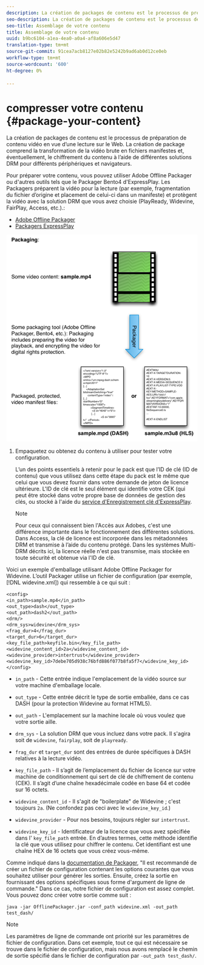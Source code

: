 ```yaml
---
description: La création de packages de contenu est le processus de préparation de contenu vidéo en vue d’une lecture sur le Web. La création de package comprend la transformation de la vidéo brute en fichiers manifestes et, éventuellement, le chiffrement du contenu à l’aide de différentes solutions DRM pour différents périphériques et navigateurs.
seo-description: La création de packages de contenu est le processus de préparation de contenu vidéo en vue d’une lecture sur le Web. La création de package comprend la transformation de la vidéo brute en fichiers manifestes et, éventuellement, le chiffrement du contenu à l’aide de différentes solutions DRM pour différents périphériques et navigateurs.
seo-title: Assemblage de votre contenu
title: Assemblage de votre contenu
uuid: b9bc6104-a1ea-4ea0-a0a4-af8a606e5d47
translation-type: tm+mt
source-git-commit: 91cea7acb8127e02b82e5242b9ad6ab0d12ce0eb
workflow-type: tm+mt
source-wordcount: '600'
ht-degree: 0%

---
```



# compresser votre contenu {#package-your-content}

La création de packages de contenu est le processus de préparation de contenu vidéo en vue d’une lecture sur le Web. La création de package comprend la transformation de la vidéo brute en fichiers manifestes et, éventuellement, le chiffrement du contenu à l’aide de différentes solutions DRM pour différents périphériques et navigateurs.

Pour préparer votre contenu, vous pouvez utiliser Adobe Offline Packager ou d&#39;autres outils tels que le Packager Bento4 d&#39;ExpressPlay. Les Packagers préparent la vidéo pour la lecture (par exemple, fragmentation du fichier d’origine et placement de celui-ci dans un manifeste) et protègent la vidéo avec la solution DRM que vous avez choisie (PlayReady, Widevine, FairPlay, Access, etc.).:

* [Adobe Offline Packager](https://helpx.adobe.com/content/dam/help/en/primetime/guides/offline_packager_getting_started.pdf)
* [Packagers ExpressPlay](https://www.expressplay.com/developer/packaging-tools/)

<!--<a id="fig_jbn_fw5_xw"></a>-->

![](assets/pkg_lic_play_web.png)

1. Empaquetez ou obtenez du contenu à utiliser pour tester votre configuration.

   L’un des points essentiels à retenir pour le pack est que l’ID de clé (ID de contenu) que vous utilisez dans cette étape du pack est le même que celui que vous devez fournir dans votre demande de jeton de licence ultérieure. L&#39;ID de clé est le seul élément qui identifie votre CEK (qui peut être stocké dans votre propre base de données de gestion des clés, ou stocké à l&#39;aide du [service d&#39;Enregistrement clé d&#39;ExpressPlay](https://www.expressplay.com/developer/key-storage/).

   >[!NOTE]
   >
   >Pour ceux qui connaissent bien l&#39;Accès aux Adobes, c&#39;est une différence importante dans le fonctionnement des différentes solutions. Dans Access, la clé de licence est incorporée dans les métadonnées DRM et transmise à l’aide du contenu protégé. Dans les systèmes Multi-DRM décrits ici, la licence réelle n&#39;est pas transmise, mais stockée en toute sécurité et obtenue via l&#39;ID de clé.

<!--<a id="example_52AF76B730174B79B6088280FCDF126D"></a>-->

Voici un exemple d&#39;emballage utilisant Adobe Offline Packager for Widevine. L’outil Packager utilise un fichier de configuration (par exemple, [!DNL widevine.xml]) qui ressemble à ce qui suit :

```
<config> 
<in_path>sample.mp4</in_path> 
<out_type>dash</out_type> 
<out_path>dash2</out_path> 
<drm/> 
<drm_sys>widevine</drm_sys> 
<frag_dur>4</frag_dur> 
<target_dur>6</target_dur> 
<key_file_path>keyfile.bin</key_file_path> 
<widevine_content_id>2a</widevine_content_id> 
<widevine_provider>intertrust</widevine_provider> 
<widevine_key_id>7debe705d938c76bfd886f077b8fa5f7</widevine_key_id> 
</config>
```

* `in_path` - Cette entrée indique l&#39;emplacement de la vidéo source sur votre machine d&#39;emballage locale.
* `out_type` - Cette entrée décrit le type de sortie emballée, dans ce cas DASH (pour la protection Widevine au format HTML5).
* `out_path` - L&#39;emplacement sur la machine locale où vous voulez que votre sortie aille.
* `drm_sys` - La solution DRM que vous incluez dans votre pack. Il s&#39;agira soit de `widevine`, `fairplay`, soit de `playready`.

* `frag_dur` et  `target_dur` sont des entrées de durée spécifiques à DASH relatives à la lecture vidéo.

* `key_file_path` - Il s’agit de l’emplacement du fichier de licence sur votre machine de conditionnement qui sert de clé de chiffrement de contenu (CEK). Il s’agit d’une chaîne hexadécimale codée en base 64 et codée sur 16 octets.
* `widevine_content_id` - Il s&#39;agit de &quot;boilerplate&quot; de Widevine ; c&#39;est toujours  `2a`. (Ne confondez pas ceci avec le `widevine_key_id`.)

* `widevine_provider` - Pour nos besoins, toujours régler sur  `intertrust`.

* `widevine_key_id` - Identificateur de la licence que vous avez spécifiée dans l&#39; `key_file_path` entrée. En d’autres termes, cette méthode identifie la clé que vous utilisez pour chiffrer le contenu. Cet identifiant est une chaîne HEX de 16 octets que vous créez vous-même.

Comme indiqué dans la [documentation de Packager](https://helpx.adobe.com/content/dam/help/en/primetime/guides/offline_packager_getting_started.pdf), &quot;Il est recommandé de créer un fichier de configuration contenant les options courantes que vous souhaitez utiliser pour générer les sorties. Ensuite, créez la sortie en fournissant des options spécifiques sous forme d&#39;argument de ligne de commande.&quot; Dans ce cas, notre fichier de configuration est assez complet. Vous pouvez donc créer votre sortie comme suit :

```
java -jar OfflinePackager.jar -conf_path widevine.xml -out_path test_dash/ 
```

>[!NOTE]
>
>Les paramètres de ligne de commande ont priorité sur les paramètres de fichier de configuration. Dans cet exemple, tout ce qui est nécessaire se trouve dans le fichier de configuration, mais nous avons remplacé le chemin de sortie spécifié dans le fichier de configuration par `-out_path test_dash/`.

